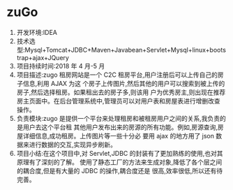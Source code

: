 # zuGo
1. 开发环境:IDEA
2. 技术选型:Mysql+Tomcat+JDBC+Maven+Javabean+Servlet+Mysql+linux+bootstrap+ajax+JQuery
3. 项目持续时间:2018 年 4 月-5 月
4. 项目描述:zugo 租房网站是一个 C2C 租房平台,用户注册后可以上传自己的房子信息,利用 AJAX 为这
个房子上传图片,然后其他的用户可以搜索到被上传的房子,然后选择租房。如果租出去的房子多,则该用
户为优秀房主,则出现在推荐房主页面中。在后台管理系统中,管理员可以对用户表和房屋表进行增删改查
操作。
5. 负责模块:zugo 是提供一个平台来处理租房和被租房用户之间的关系,我负责的是用户去这个平台租
其他用户发布出来的房源的所有功能。例如,房源查询,房屋详细信息,成功租房。上传图片等一些十分必
要用 ajax 的地方用了 json 数据来进行数据的交互,实现异步刷新。
6. 项目小结:在这个项目中,对 Servlet,JDBC 的封装有了更加熟练的使用,也对其原理有了深刻的了解。
使用了静态工厂的方法来生成对象,降低了各个层之间的耦合度,但是有大量的 JDBC 的操作,耦合度还是
很高,效率很低,所以还有待完善。

